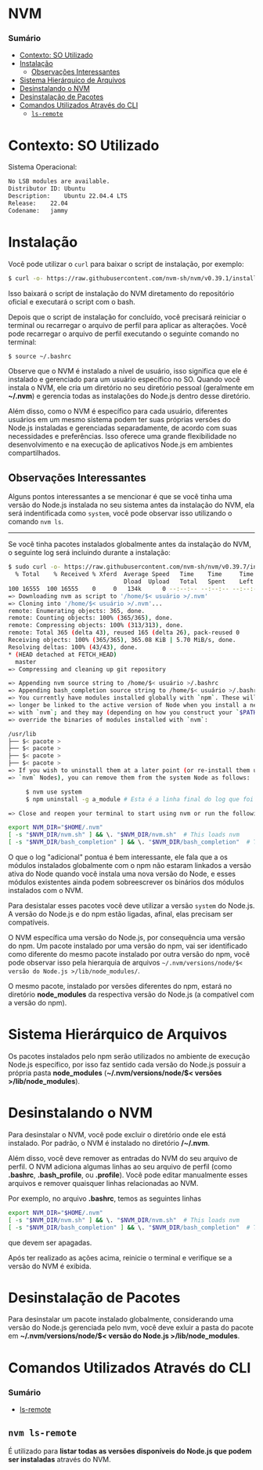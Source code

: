 # NVM

### Sumário

- [Contexto: SO Utilizado](#contexto-so-utilizado)
- [Instalação](#instalacao)
  + [Observações Interessantes](#instalacao-observacoes-interessantes)
- [Sistema Hierárquico de Arquivos](#sistema-hierarquico-arquivos)
- [Desinstalando o NVM](#desinstalando-nvm)
- [Desinstalação de Pacotes](#desinstalacao-pacotes)
- [Comandos Utilizados Através do CLI](#comandos-utilizados-cli)
  + [`ls-remote`](#comandos-utilizados-cli-ls-remote)

# <a id="contexto-so-utilizado"></a>Contexto: SO Utilizado

Sistema Operacional:

```bash
No LSB modules are available.
Distributor ID:	Ubuntu
Description:	Ubuntu 22.04.4 LTS
Release:	22.04
Codename:	jammy
```

# <a id="instalacao"></a>Instalação

Você pode utilizar o `curl` para baixar o script de instalação, por exemplo:

```bash
$ curl -o- https://raw.githubusercontent.com/nvm-sh/nvm/v0.39.1/install.sh | bash
```

Isso baixará o script de instalação do NVM diretamento do repositório oficial e executará o script com o bash.

Depois que o script de instalação for concluído, você precisará reiniciar o terminal ou recarregar o arquivo de perfil para aplicar as alterações. Você pode recarregar o arquivo de perfil executando o seguinte comando no terminal:

```bash
$ source ~/.bashrc
```

Observe que o NVM é instalado a nível de usuário, isso significa que ele é instalado e gerenciado para um usuário específico no SO. Quando você instala o NVM, ele cria um diretório no seu diretório pessoal (geralmente em **~/.nvm**) e gerencia todas as instalações do Node.js dentro desse diretório.

Além disso, como o NVM é específico para cada usuário, diferentes usuários em um mesmo sistema podem ter suas próprias versões do Node.js instaladas e gerenciadas separadamente, de acordo com suas necessidades e preferências. Isso oferece uma grande flexibilidade no desenvolvimento e na execução de aplicativos Node.js em ambientes compartilhados.

## <a id="instalacao-observacoes-interessantes"></a>Observações Interessantes

Alguns pontos interessantes a se mencionar é que se você tinha uma versão do Node.js instalada no seu sistema antes da instalação do NVM, ela será indentificada como `system`, você pode observar isso utilizando o comando `nvm ls`.

---

Se você tinha pacotes instalados globalmente antes da instalação do NVM, o seguinte log será incluindo durante a instalação:

```bash
$ sudo curl -o- https://raw.githubusercontent.com/nvm-sh/nvm/v0.39.7/install.sh | bash
  % Total    % Received % Xferd  Average Speed   Time    Time     Time  Current
                                 Dload  Upload   Total   Spent    Left  Speed
100 16555  100 16555    0     0   134k      0 --:--:-- --:--:-- --:--:--  134k
=> Downloading nvm as script to '/home/$< usuário >/.nvm'
=> Cloning into '/home/$< usuário >/.nvm'...
remote: Enumerating objects: 365, done.
remote: Counting objects: 100% (365/365), done.
remote: Compressing objects: 100% (313/313), done.
remote: Total 365 (delta 43), reused 165 (delta 26), pack-reused 0
Receiving objects: 100% (365/365), 365.08 KiB | 5.70 MiB/s, done.
Resolving deltas: 100% (43/43), done.
* (HEAD detached at FETCH_HEAD)
  master
=> Compressing and cleaning up git repository

=> Appending nvm source string to /home/$< usuário >/.bashrc
=> Appending bash_completion source string to /home/$< usuário >/.bashrc
=> You currently have modules installed globally with `npm`. These will no # Esta é a parte inicial do log que foi incluído por já termos pacotes globais instalados.
=> longer be linked to the active version of Node when you install a new node
=> with `nvm`; and they may (depending on how you construct your `$PATH`)
=> override the binaries of modules installed with `nvm`:

/usr/lib
├── $< pacote >
├── $< pacote >
├── $< pacote >
├── $< pacote >
=> If you wish to uninstall them at a later point (or re-install them under your
=> `nvm` Nodes), you can remove them from the system Node as follows:

     $ nvm use system
     $ npm uninstall -g a_module # Esta é a linha final do log que foi incluído por já termos pacotes globais instalados.

=> Close and reopen your terminal to start using nvm or run the following to use it now:

export NVM_DIR="$HOME/.nvm"
[ -s "$NVM_DIR/nvm.sh" ] && \. "$NVM_DIR/nvm.sh"  # This loads nvm
[ -s "$NVM_DIR/bash_completion" ] && \. "$NVM_DIR/bash_completion"  # This loads nvm bash_completion
```

O que o log "adicional" pontua é bem interessante, ele fala que a os módulos instalados globalmente com o npm não estaram linkados a versão ativa do Node quando você instala uma nova versão do Node, e esses módulos existentes ainda podem sobreescrever os binários dos módulos instalados com o NVM.

Para desistalar esses pacotes você deve utilizar a versão `system` do Node.js. A versão do Node.js e do npm estão ligadas, afinal, elas precisam ser compatíveis.

O NVM específica uma versão do Node.js, por consequência uma versão do npm. Um pacote instalado por uma versão do npm, vai ser identificado como diferente do mesmo pacote instalado por outra versão do npm, você pode observar isso pela hierarquia de arquivos `~/.nvm/versions/node/$< versão do Node.js >/lib/node_modules/`.

O mesmo pacote, instalado por versões diferentes do npm, estará no diretório **node_modules** da respectiva versão do Node.js (a compatível com a versão do npm).

# <a id="sistema-hierarquico-arquivos"></a>Sistema Hierárquico de Arquivos

Os pacotes instalados pelo npm serão utilizados no ambiente de execução Node.js específico, por isso faz sentido cada versão do Node.js possuir a própria pasta **node_modules** (**~/.nvm/versions/node/$< versões >/lib/node_modules**).

# <a id="desinstalando-nvm"></a>Desinstalando o NVM

Para desinstalar o NVM, você pode excluir o diretório onde ele está instalado. Por padrão, o NVM é instalado no diretório **/~/.nvm**.

Além disso, você deve remover as entradas do NVM do seu arquivo de perfil. O NVM adiciona algumas linhas ao seu arquivo de perfil (como **.bashrc**, **.bash_profile**, ou **.profile**). Você pode editar manualmente esses arquivos e remover quaisquer linhas relacionadas ao NVM.

Por exemplo, no arquivo **.bashrc**, temos as seguintes linhas

```bash
export NVM_DIR="$HOME/.nvm"
[ -s "$NVM_DIR/nvm.sh" ] && \. "$NVM_DIR/nvm.sh"  # This loads nvm
[ -s "$NVM_DIR/bash_completion" ] && \. "$NVM_DIR/bash_completion"  # This loads nvm bash_completion
```

que devem ser apagadas.

Após ter realizado as ações acima, reinicie o terminal e verifique se a versão do NVM é exibida.

# <a id="desinstalacao-pacotes"></a>Desinstalação de Pacotes

Para desinstalar um pacote instalado globalmente, considerando uma versão do Node.js gerenciada pelo nvm, você deve exluir a pasta do pacote em **~/.nvm/versions/node/$< versão do Node.js >/lib/node_modules**.

# <a id="comandos-utilizados-cli"></a>Comandos Utilizados Através do CLI

### Sumário

- [ls-remote](#comandos-ls-remote)

## <a id="comandos-utilizados-cli-ls-remote"></a>`nvm ls-remote`

É utilizado para **listar todas as versões disponíveis do Node.js que podem ser instaladas** através do NVM.